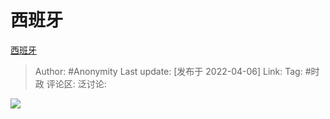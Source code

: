 # 西班牙
[西班牙](https://zhuanlan.zhihu.com/p/493568490)

> Author: #Anonymity
> Last update: [发布于 2022-04-06]
> Link:
> Tag: #时政
> 评论区:
> 泛讨论:

![](https://pic1.zhimg.com/v2-4649a256c258bd656e995b7c5e5002c8_b.jpg)
